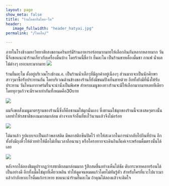 ```yaml
---
layout: page
show_meta: false
title: "ร้านไอศกรีมไทย-ไท"
header:
   image_fullwidth: "header_hatyai.jpg"
permalink: "/ไทยไท/"

---
```

ภายในโรงช้างมหาวิทยาลัยสงขลานครินทร์มีร้านอาหารอร่อยมากมายให้เลือกกินกันหลากหลายมาก วันนี้จึงขอแนะนำร้านเกี่ยวกับเครื่องดื่นบ้าง โดยร้านนี้ชื่อว่า ยิ้มละไม เป็นร้านขายเคื่องดื่มชา กาแฟ น้ำผลไม้ต่างๆ เยอะแยะมากมาย
<img class="t20" src="{{ site.url }}/images/ยิ้มละไม1.jpg">

ร้านยิ้มละไม ตั้งอยู่บริเวณโรงช้างม.อ. เป็นร้านน้ำเล็กๆที่มีลูกค้าอยู่เนืองๆ ส่วนมากจะเป็นนักศึกษาสาวๆมาซื้อรับประทานกัน โดยบริเวณด้านข้างของร้านก็ยังมีขนมปังเย็นขายด้วย อีกทั้งยังมีที่นั่งให้รับประทาน วันไหนอากาศร่มรื่นจะน่านั่งเป็นพิเศษ
สำหรบเมนูของทางร้านจะมีให้เลือกมากมายเลยทีเดียว โดยทุกๆแก้วจะมีราคาเท่ากันทั้งหมดคือ30บาท

<img class="t20" src="{{ site.url }}/images/ยิ้มละไม2.jpg">

ผมจึงขอสั่งเมนูมาตรฐานของร้านนี้ซึ่งก็คือชานมไข่มุกนั่นเอง ซึ่งชานมไข่มุกของร้านนี้จะชงสดๆตรงนั้นเลยทำให้รสชาติชองนมกลมกล่อม ต่างจากเจ้าอื่นที่ชงไว้นานแล้วจึงไม่อร่อย

<img class="t20" src="{{ site.url }}/images/ยิ้มละไม3.jpg">

ได้มาแล้ว รูปแบบจะเป็นแก้วพลาสติด มีพลาสติกซีนปิดไว้ ทำให้สะดวกในการนำกลับไปกินที่บ้าน อีกทั้งยังมีถุงหิ้วให้ด้วยทำให้มือไม่เย็นเวลาถือนานๆ หรือใครอยากจะเดินกินก็แค่เจาะพร้อมดื่มตรงนั้นได้เลย

<img class="t20" src="{{ site.url }}/images/ยิ้มละไม4.jpg">

หลังจากได้ลองชิมดูปรากฏว่ารสชาติกลมกล่อมมาก รู้สึกสดชื่นอย่างเห็นได้ชัด ดับกระหายคลายร้อนได้เป็นอย่างดี อีกทั้งเม็ดไข่มุกที่เคี้ยวเพลิน ทำให้ดูดจนหมดแก้วโดยไม่ทันรู้ตัว
สำหรับใครที่แวะไปแวะมาแล้วกำลังหาอะไรดื่มแก้กระหาย ขอแนะนำร้านยิ้มละไม ถ้าคุณได้ลองแล้วจะติดใจ

